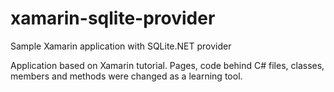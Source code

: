 # xamarin-sqlite-provider
Sample Xamarin application with SQLite.NET provider

Application based on Xamarin tutorial. Pages, code behind C# files, classes, members and methods were changed as a learning tool.
